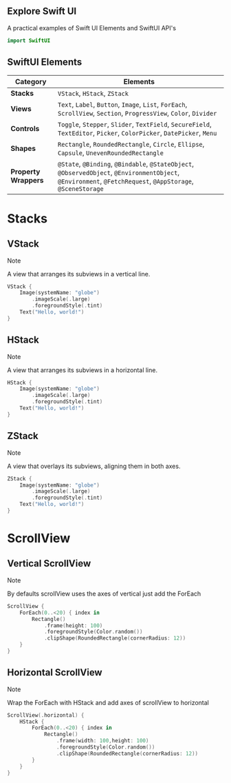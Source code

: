 ## Explore Swift UI
A practical examples of Swift UI Elements and SwiftUI API's

```swift
import SwiftUI
```

## SwiftUI Elements

| **Category**          | **Elements**                                                                                     |
|---------------------  |------------------------------------------------------------------------------------------------- |
| **Stacks**            | `VStack`, `HStack`, `ZStack`                                                                     |
| **Views**             | `Text`, `Label`, `Button`, `Image`, `List`, `ForEach`, `ScrollView`, `Section`, `ProgressView`, `Color`, `Divider` |
| **Controls**          | `Toggle`, `Stepper`, `Slider`, `TextField`, `SecureField`, `TextEditor`, `Picker`, `ColorPicker`, `DatePicker`, `Menu` |
| **Shapes**            | `Rectangle`, `RoundedRectangle`, `Circle`, `Ellipse`, `Capsule`, `UnevenRoundedRectangle`       |
| **Property Wrappers** | `@State`, `@Binding`, `@Bindable`, `@StateObject`, `@ObservedObject`, `@EnvironmentObject`, `@Environment`, `@FetchRequest`, `@AppStorage`, `@SceneStorage` |

# Stacks

## VStack

> [!Note]
> A view that arranges its subviews in a vertical line. 

```swift
VStack {
    Image(systemName: "globe")
        .imageScale(.large)
        .foregroundStyle(.tint)
    Text("Hello, world!")
}

```

## HStack

> [!Note]
> A view that arranges its subviews in a horizontal line.

```swift
HStack {
    Image(systemName: "globe")
        .imageScale(.large)
        .foregroundStyle(.tint)
    Text("Hello, world!")
}

```

## ZStack

> [!Note]
> A view that overlays its subviews, aligning them in both axes.

```swift
ZStack {
    Image(systemName: "globe")
        .imageScale(.large)
        .foregroundStyle(.tint)
    Text("Hello, world!")
}

```

# ScrollView

## Vertical ScrollView

> [!Note]
> By defaults scrollView uses the axes of vertical just add the ForEach


```swift
ScrollView {
    ForEach(0..<20) { index in
        Rectangle()
            .frame(height: 100)
            .foregroundStyle(Color.random())
            .clipShape(RoundedRectangle(cornerRadius: 12))
    }
}

```


## Horizontal ScrollView

> [!Note]
> Wrap the ForEach with HStack and add axes of scrollView to horizontal

```swift
ScrollView(.horizontal) {
    HStack {
        ForEach(0..<20) { index in
            Rectangle()
                .frame(width: 100,height: 100)
                .foregroundStyle(Color.random())
                .clipShape(RoundedRectangle(cornerRadius: 12))
        }
    }
}
```

